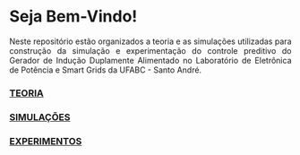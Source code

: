 # Seja Bem-Vindo!

<p ALIGN=justify>Neste repositório estão organizados a teoria e as simulações utilizadas para construção da simulação e experimentação do controle preditivo do Gerador de Indução Duplamente Alimentado no Laboratório de Eletrônica de Potência e Smart Grids da UFABC - Santo André.</p>

### [TEORIA](https://github.com/cotabr/Mestrado/blob/d66400636b4778a174908510e0c13e7bd1128778/1.%20Teoria/README.md)
### [SIMULAÇÕES](https://github.com/cotabr/Mestrado/blob/9c8b4e68a43d6e48ef93a123619c59a9b4a2aa49/2.%20Simula%C3%A7%C3%B5es/README.md)
### [EXPERIMENTOS](https://github.com/cotabr/Mestrado/blob/44472d8bdf860ec4210ecedf06b1702b90d2371f/3.%20Experimentos/README.md)

